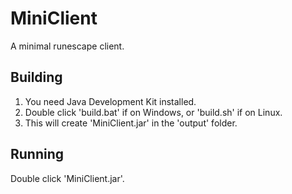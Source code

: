 # MiniClient
A minimal runescape client.
## Building
1. You need Java Development Kit installed.
2. Double click 'build.bat' if on Windows, or 'build.sh' if on Linux.
3. This will create 'MiniClient.jar' in the 'output' folder.
## Running
Double click 'MiniClient.jar'.